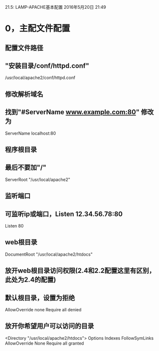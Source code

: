 21.5: LAMP-APACHE基本配置
2016年5月20日
21:49
 
0，主配文件配置
====================================
## 配置文件路径
## "安装目录/conf/httpd.conf"
/usr/local/apache2/conf/httpd.conf
 
## 修改解析域名
## 找到"#ServerName www.example.com:80" 修改为
ServerName localhost:80
 
## 程序根目录
## 最后不要加"/"
ServerRoot "/usr/local/apache2"
 
## 监听端口
## 可监听ip或端口，Listen 12.34.56.78:80
Listen 80
 
## web根目录
DocumentRoot "/usr/local/apache2/htdocs"
 
## 放开web根目录访问权限(2.4和2.2配置这里有区别，此处为2.4的配置)
## 默认根目录，设置为拒绝
<Directory />
    AllowOverride none
    Require all denied
</Directory>
 
## 放开你希望用户可以访问的目录
<Directory "/usr/local/apache2/htdocs">
    Options Indexes FollowSymLinks
    AllowOverride None
    Require all granted
</Directory>
